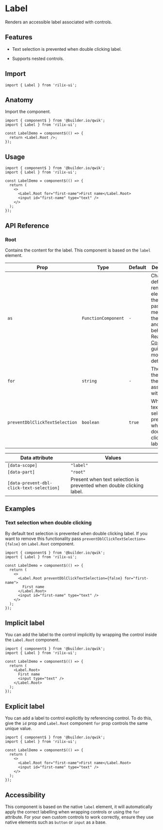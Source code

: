 # Label

Renders an accessible label associated with controls.

## Features

- Text selection is prevented when double clicking label.

- Supports nested controls.

## Import

```tsx
import { Label } from 'rilix-ui';
```

## Anatomy

Import the component.

```tsx
import { component$ } from '@builder.io/qwik';
import { Label } from 'rilix-ui';

const LabelDemo = component$(() => {
  return <Label.Root />;
});
```

## Usage

```tsx
import { component$ } from '@builder.io/qwik';
import { Label } from 'rilix-ui';

const LabelDemo = component$(() => {
  return (
    <>
      <Label.Root for="first-name">First name</Label.Root>
      <input id="first-name" type="text" />
    </>
  );
});
```

## API Reference

### Root

Contains the content for the label. This component is based on the `label` element.

| Prop                           | Type                | Default | Description                                                                                                                                                                                                              |
| ------------------------------ | ------------------- | ------- | ------------------------------------------------------------------------------------------------------------------------------------------------------------------------------------------------------------------------ |
| `as`                           | `FunctionComponent` | `-`     | Change the default rendered element for the one passed as, merging their props and behavior. Read our [Composition](https://github.com/ZAHON/rilix-ui/blob/main/core/docs/guides/composition.md) guide for more details. |
| `for`                          | `string`            | `-`     | The id of the element the label is associated with.                                                                                                                                                                      |
| `preventDblClickTextSelection` | `boolean`           | `true`  | When `true`, text selection is prevented when double clicking label.                                                                                                                                                     |

| Data attribute                            | Values                                                               |
| ----------------------------------------- | -------------------------------------------------------------------- |
| `[data-scope]`                            | `"label"`                                                            |
| `[data-part]`                             | `"root"`                                                             |
| `[data-prevent-dbl-click-text-selection]` | Present when text selection is prevented when double clicking label. |

## Examples

### Text selection when double clicking

By default text selection is prevented when double clicking label. If you want to remove this functionality pass `preventDblClickTextSelection={false}` on `Label.Root` component.

```tsx
import { component$ } from '@builder.io/qwik';
import { Label } from 'rilix-ui';

const LabelDemo = component$(() => {
  return (
    <>
      <Label.Root preventDblClickTextSelection={false} for="first-name">
        First name
      </Label.Root>
      <input id="first-name" type="text" />
    </>
  );
});
```

## Implicit label

You can add the label to the control implicitly by wrapping the control inside the `Label.Root` component.

```tsx
import { component$ } from '@builder.io/qwik';
import { Label } from 'rilix-ui';

const LabelDemo = component$(() => {
  return (
    <Label.Root>
      First name
      <input type="text" />
    </Label.Root>
  );
});
```

## Explicit label

You can add a label to control explicitly by referencing control. To do this, give the `id` prop and `Label.Root` component `for` prop controls the same unique value.

```tsx
import { component$ } from '@builder.io/qwik';
import { Label } from 'rilix-ui';

const LabelDemo = component$(() => {
  return (
    <>
      <Label.Root for="first-name">First name</Label.Root>
      <input id="first-name" type="text" />
    </>
  );
});
```

## Accessibility

This component is based on the native `label` element, it will automatically apply the correct labelling when wrapping controls or using the `for` attribute. For your own custom controls to work correctly, ensure they use native elements such as `button` or `input` as a base.
